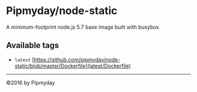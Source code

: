# Pipmyday/node-static

A minimum-footprint node.js 5.7 base image built with busybox.

## Available tags

* `latest` [https://github.com/pipmyday/node-static/blob/master/Dockerfile](latest/Dockerfile)

----

©2016 by Pipmyday